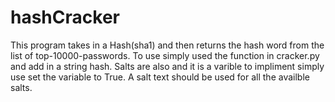 # hashCracker
This program takes in a Hash(sha1) and then returns the hash word from the list of top-10000-passwords. To use simply used the function in cracker.py and add in a string hash.
Salts are also and it is a varible to impliment simply use set the variable to True. A salt text should be used for all the availble salts.
